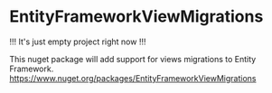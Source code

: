 # EntityFrameworkViewMigrations
!!! It's just empty project right now !!!

This nuget package will add support for views migrations to Entity Framework.
https://www.nuget.org/packages/EntityFrameworkViewMigrations